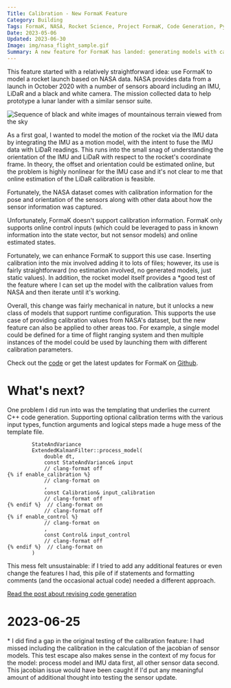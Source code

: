 ```yaml
---
Title: Calibration - New FormaK Feature
Category: Building
Tags: FormaK, NASA, Rocket Science, Project FormaK, Code Generation, Python, C++
Date: 2023-05-06
Updated: 2023-06-30
Image: img/nasa_flight_sample.gif
Summary: A new feature for FormaK has landed: generating models with calibrated sensors
---
```


This feature started with a relatively straightforward idea: use FormaK to model
a rocket launch based on NASA data. NASA provides data from a launch in October
2020 with a number of sensors aboard including an IMU, LiDaR and a black and
white camera. The mission collected data to help prototype a lunar lander with a
similar sensor suite.

![Sequence of black and white images of mountainous terrain viewed from the sky]({attach}/img/nasa_flight_sample.gif)

As a first goal, I wanted to model the motion of the rocket via the IMU data by
integrating the IMU as a motion model, with the intent to fuse the IMU data with
LiDaR readings. This runs into the small snag of understanding the orientation
of the IMU and LiDaR with respect to the rocket's coordinate frame. In theory,
the offset and orientation could be estimated online, but the problem is highly
nonlinear for the IMU case and it's not clear to me that online estimation of
the LiDaR calibration is feasible.

Fortunately, the NASA dataset comes with calibration information for the pose
and orientation of the sensors along with other data about how the sensor
information was captured.

Unfortunately, FormaK doesn't support calibration information. FormaK only
supports online control inputs (which could be leveraged to pass in known
information into the state vector, but not sensor models) and online estimated
states.

Fortunately, we can enhance FormaK to support this use case. Inserting
calibration into the mix involved adding it to lots of files; however, its use
is fairly straightforward (no estimation involved, no generated models, just
static values). In addition, the rocket model itself provides a \*good test of
the feature where I can set up the model with the calibration values from NASA
and then iterate until it's working.

Overall, this change was fairly mechanical in nature, but it unlocks a new class
of models that support runtime configuration. This supports the use case of
providing calibration values from NASA's dataset, but the new feature can also
be applied to other areas too. For example, a single model could be defined for
a time of flight ranging system and then multiple instances of the model could
be used by launching them with different calibration parameters.

Check out the [code](https://github.com/buckbaskin/formak/pull/12) or get the
latest updates for FormaK on [Github](https://github.com/buckbaskin/formak).

# What's next?

One problem I did run into was the templating that underlies the current C++
code generation. Supporting optional calibration terms with the various input
types, function arguments and logical steps made a huge mess of the template
file.

            StateAndVariance
            ExtendedKalmanFilter::process_model(
                double dt,
                const StateAndVariance& input
                // clang-format off
    {% if enable_calibration %}
                // clang-format on
                ,
                const Calibration& input_calibration
                // clang-format off
    {% endif %}  // clang-format on
                // clang-format off
    {% if enable_control %}
                // clang-format on
                ,
                const Control& input_control
                // clang-format off
    {% endif %}  // clang-format on
            )

This mess felt unsustainable: if I tried to add any additional features or even
change the features I had, this pile of if statements and formatting comments
(and the occasional actual code) needed a different approach.

[Read the post about revising code generation](blog/ast-code-generation-new-formak-feature.html)

# 2023-06-25

\* I did find a gap in the original testing of the calibration feature: I had
missed including the calibration in the calculation of the jacobian of sensor
models. This test escape also makes sense in the context of my focus for the
model: process model and IMU data first, all other sensor data second. This
jacobian issue would have been caught if I'd put any meaningful amount of
additional thought into testing the sensor update.
